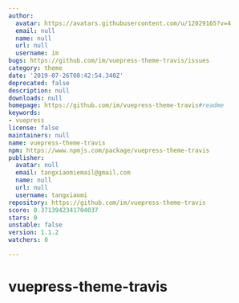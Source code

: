 ```yaml
---
author:
  avatar: https://avatars.githubusercontent.com/u/12029165?v=4
  email: null
  name: null
  url: null
  username: im
bugs: https://github.com/im/vuepress-theme-travis/issues
category: theme
date: '2019-07-26T08:42:54.340Z'
deprecated: false
description: null
downloads: null
homepage: https://github.com/im/vuepress-theme-travis#readme
keywords:
- vuepress
license: false
maintainers: null
name: vuepress-theme-travis
npm: https://www.npmjs.com/package/vuepress-theme-travis
publisher:
  avatar: null
  email: tangxiaomiemail@gmail.com
  name: null
  url: null
  username: tangxiaomi
repository: https://github.com/im/vuepress-theme-travis
score: 0.3713942341704037
stars: 0
unstable: false
version: 1.1.2
watchers: 0

---
```


# vuepress-theme-travis
